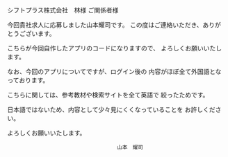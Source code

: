シフトプラス株式会社　林様
ご関係者様

今回貴社求人に応募しました山本耀司です。
この度はご連絡いただき、ありがとうございます。

こちらが今回自作したアプリのコードになりますので、
よろしくお願いいたします。

なお、今回のアプリについてですが、ログイン後の
内容がほぼ全て外国語となっております。

こちらに関しては、参考教材や検索サイトを全て英語で
絞ったためです。

日本語ではないため、内容として少々見にくくなっていることを
お許しください。

よろしくお願いいたします。

                                   　　 山本　耀司